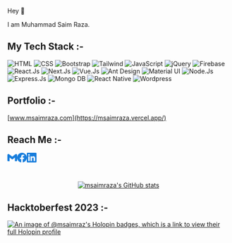 Hey 👋

I am Muhammad Saim Raza.

## My Tech Stack :-

![HTML](https://img.shields.io/badge/-HTML5-%232c3e50?style=for-the-badge&logo=HTML5)
![CSS](https://img.shields.io/badge/-CSS3-%232c3e50?style=for-the-badge&logo=css3)
![Bootstrap](https://img.shields.io/badge/-Bootstrap-%232c3e50?style=for-the-badge&logo=Bootstrap)
![Tailwind](https://img.shields.io/badge/-Tailwind-%232c3e50?style=for-the-badge&logo=tailwindcss)
![JavaScript](https://img.shields.io/badge/-JavaScript-%232c3e50?style=for-the-badge&logo=javascript)
![jQuery](https://img.shields.io/badge/-jQuery-%232c3e50?style=for-the-badge&logo=jQuery)
![Firebase](https://img.shields.io/badge/-Firebase-%232c3e50?style=for-the-badge&logo=Firebase)
![React.Js](https://img.shields.io/badge/-React.js-%232c3e50?style=for-the-badge&logo=react)
![Next.Js](https://img.shields.io/badge/-Next.js-%232c3e50?style=for-the-badge&logo=next.js)
![Vue.Js](https://img.shields.io/badge/-Vue.js-%232c3e50?style=for-the-badge&logo=vue.js)
![Ant Design](https://img.shields.io/badge/-Antd-%232c3e50?style=for-the-badge&logo=ant-design)
![Material UI](https://img.shields.io/badge/-Mui-%232c3e50?style=for-the-badge&logo=mui)
![Node.Js](https://img.shields.io/badge/-Node.js-%232c3e50?style=for-the-badge&logo=nodedotjs)
![Express.Js](https://img.shields.io/badge/-Express.Js-%232c3e50?style=for-the-badge&logo=express)
![Mongo DB](https://img.shields.io/badge/-Mongo%20DB-%232c3e50?style=for-the-badge&logo=MongoDB)
![React Native](https://img.shields.io/badge/-React%20Native-%232c3e50?style=for-the-badge&logo=react)
![Wordpress](https://img.shields.io/badge/-Wordpress-%232c3e50?style=for-the-badge&logo=wordpress)




## Portfolio :-

[www.msaimraza.com](https://msaimraza.vercel.app/)

## Reach Me :-

<a href="mailto:msraza.02@gmail.com">
  <img align="left" alt="Mail" width="22px" src="./assets/gmail.svg" />
</a>
<a href="https://www.facebook.com/m.saimraz">
  <img align="left" alt="Facebook" width="22px" src="./assets/facebook.svg" />
</a>
<a href="https://www.linkedin.com/in/m-saim-raza">
  <img align="left" alt="LinkedIn" width="22px" src="./assets/linkedin.svg" />
</a>



<br/>
<br/>
<br/>

<p align="center">
<a href="https://github.com/msaimraz"><img src="https://github-readme-stats.vercel.app/api?username=msaimraz&show_icons=true&theme=highcontrast" alt="msaimraza's GitHub stats" /></a>
 </p>
 
 ## Hacktoberfest 2023 :-
 
[![An image of @msaimraz's Holopin badges, which is a link to view their full Holopin profile](https://holopin.me/msaimraz)](https://holopin.io/@msaimraz)

